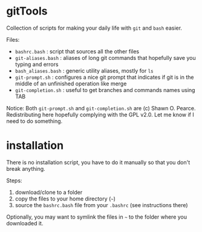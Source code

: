 # gitTools

Collection of scripts for making your daily life with `git` and `bash` easier.

Files:

* `bashrc.bash` : script that sources all the other files
* `git-aliases.bash` : aliases of long git commands that hopefully save you typing and errors
* `bash_aliases.bash` : generic utility aliases, mostly for `ls`
* `git-prompt.sh` : configures a nice git prompt that indicates if git is in the middle of an unfinished operation like merge
* `git-completion.sh` : useful to get branches and commands names using TAB

Notice: Both `git-prompt.sh` and `git-completion.sh` are (c) Shawn O. Pearce. Redistributing here hopefully complying with the GPL v2.0. Let me know if I need to do something.


# installation

There is no installation script, you have to do it manually so that you don't break anything.

Steps:

1. download/clone to a folder
2. copy the files to your home directory (`~`)
3. source the `bashrc.bash` file from your `.bashrc` (see instructions there)

Optionally, you may want to symlink the files in `~` to the folder where you downloaded it.
